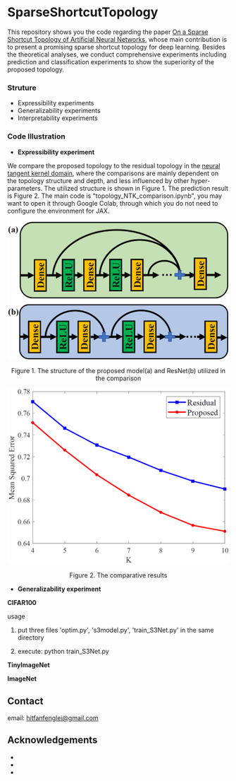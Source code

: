<!-- ABOUT THE PROJECT -->
# SparseShortcutTopology

This repository shows you the code regarding the paper [On  a  Sparse  Shortcut  Topology  of  Artificial  Neural  Networks](https://arxiv.org/abs/1811.09003), whose main contribution is to present a promising sparse shortcut topology for deep learning. Besides the theoretical analyses, we conduct comprehensive experiments including prediction and classification experiments to show the superiority of the proposed topology. 



### Struture

* Expressibility experiments
* Generalizability experiments
* Interpretability experiments


### Code Illustration

* **Expressibility experiment**

We compare the proposed topology to the residual topology in the [neural tangent kernel domain](https://arxiv.org/abs/1904.11955), where the comparisons are mainly dependent on the topology structure and depth, and less influenced by other hyper-parameters. The utilized structure is shown in Figure 1. The prediction result is Figure 2. The main code is "topology_NTK_comparison.ipynb", you may want to open it through Google Colab, through which you do not need to configure the environment for JAX. 

<p align="center">
  <img width="800" src="https://github.com/FengleiFan/SparseShortcutTopology/blob/main/expressibility%20experiment/structure.png" alt="Material Bread logo">
</p>

<p align="center">
  Figure 1. The structure of the proposed model(a) and ResNet(b) utilized in the comparison
</p>

<p align="center">
  <img width="800" src="https://github.com/FengleiFan/SparseShortcutTopology/blob/main/expressibility%20experiment/NTK_results.png" alt="Material Bread logo">
</p>

<p align="center">
  Figure 2. The comparative results
</p>

* **Generalizability experiment**

**CIFAR100**

usage

1. put three files 'optim.py', 's3model.py', 'train_S3Net.py' in the same directory

2. execute: python train_S3Net.py



**TinyImageNet**

**ImageNet**



<!-- CONTACT -->
## Contact

email: hitfanfenglei@gmail.com



<!-- ACKNOWLEDGEMENTS -->
## Acknowledgements

* []()
* []()
* []()




